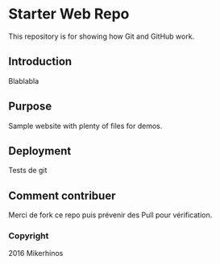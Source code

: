 # Starter Web Repo

This repository is for showing how Git and GitHub work.

## Introduction

Blablabla

## Purpose

Sample website with plenty of files for demos.

## Deployment

Tests de git

## Comment contribuer

Merci de fork ce repo puis prévenir des Pull pour vérification.

### Copyright

2016 Mikerhinos

